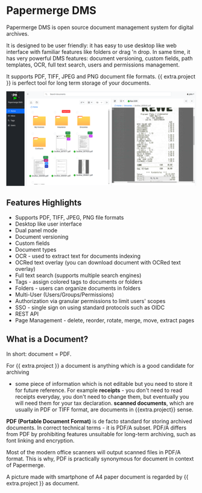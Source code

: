 
# Papermerge DMS

Papermerge DMS is open source document management system for digital archives.

It is designed to be user friendly: it has easy to use desktop like web
interface with familiar features like folders or drag 'n drop. In same time,
it has very powerful DMS features: document versioning, custom fields, path
templates, OCR, full text search, users and permissions management.

It supports PDF, TIFF, JPEG and PNG document file formats. {{ extra.project }} is
perfect tool for long term storage of your documents.

![Papermerge screenshot](img/papermerge3.png)


## Features Highlights

* Supports PDF, TIFF, JPEG, PNG file formats
* Desktop like user interface
* Dual panel mode
* Document versioning
* Custom fields
* Document types
* OCR - used to extract text for documents indexing
* OCRed text overlay (you can download document with OCRed text overlay)
* Full text search (supports multiple search engines)
* Tags - assign colored tags to documents or folders
* Folders - users can organize documents in folders
* Multi-User (Users/Groups/Permissions)
* Authorization via granular permissions to limit users' scopes
* SSO - single sign on using standard protocols such as OIDC
* REST API
* Page Management - delete, reorder, rotate, merge, move, extract pages


## What is a Document?

In short: document = PDF.

For {{ extra.project }} a document is anything which is a good candidate for archiving
- some piece of information which is not editable but you need to store it for
future reference. For example **receipts** - you don't
need to read receipts everyday, you don't need to change them, but eventually you will need them for your tax
declaration. **scanned documents**, which are usually in PDF
or TIFF format, are documents in {{extra.project}} sense.

**PDF (Portable Document Format)** is de facto standard for storing archived
documents. In correct technical terms - it is PDF/A subset. PDF/A differs
from PDF by prohibiting features unsuitable for long-term archiving, such
as font linking and encryption.

Most of the modern office scanners will output scanned files in PDF/A format.
This is why, PDF is practically synonymous for document in context of
Papermerge.

A picture made with smartphone of A4 paper document is regarded by {{ extra.project }}
as document.
